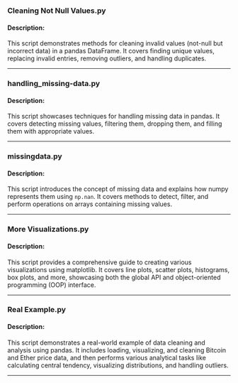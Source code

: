 ### Cleaning Not Null Values.py

#### Description:
This script demonstrates methods for cleaning invalid values (not-null but incorrect data) in a pandas DataFrame. It covers finding unique values, replacing invalid entries, removing outliers, and handling duplicates.

---

### handling_missing-data.py

#### Description:
This script showcases techniques for handling missing data in pandas. It covers detecting missing values, filtering them, dropping them, and filling them with appropriate values.

---

### missingdata.py

#### Description:
This script introduces the concept of missing data and explains how numpy represents them using `np.nan`. It covers methods to detect, filter, and perform operations on arrays containing missing values.

---

### More Visualizations.py

#### Description:
This script provides a comprehensive guide to creating various visualizations using matplotlib. It covers line plots, scatter plots, histograms, box plots, and more, showcasing both the global API and object-oriented programming (OOP) interface.

---

### Real Example.py

#### Description:
This script demonstrates a real-world example of data cleaning and analysis using pandas. It includes loading, visualizing, and cleaning Bitcoin and Ether price data, and then performs various analytical tasks like calculating central tendency, visualizing distributions, and handling outliers.

---
